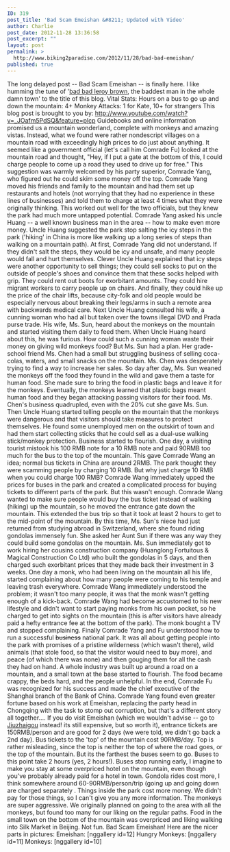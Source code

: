 ```yaml
---
ID: 319
post_title: 'Bad Scam Emeishan &#8211; Updated with Video'
author: Charlie
post_date: 2012-11-28 13:36:58
post_excerpt: ""
layout: post
permalink: >
  http://www.biking2paradise.com/2012/11/28/bad-bad-emeishan/
published: true
---
```

The long delayed post -- Bad Scam Emeishan -- is finally here. I like humming the tune of '<a title="Bad bad leroy brown on youtube" href="http://www.youtube.com/watch?v=QvwDohEEQ1E" target="_blank">bad bad leroy brown</a>, the baddest man in the whole damn town' to the title of this blog. Vital Stats: Hours on a bus to go up and down the mountain: 4+ Monkey Attacks: 1 for Kate, 10+ for strangers This blog post is brought to you by: http://www.youtube.com/watch?v=_JOafm5PdSQ&feature=plcp Guidebooks and online information promised us a mountain wonderland, complete with monkeys and amazing vistas. Instead, what we found were rather nondescript villages on a mountain road with exceedingly high prices to do just about anything. It seemed like a government official (let's call him Comrade Fu) looked at the mountain road and thought, "Hey, if I put a gate at the bottom of this, I could charge people to come up a road they used to drive up for free." This suggestion was warmly welcomed by his party superior, Comrade Yang, who figured out he could skim some money off the top. Comrade Yang moved his friends and family to the mountain and had them set up restaurants and hotels (not worrying that they had no experience in these lines of businesses) and told them to charge at least 4 times what they were originally thinking. This worked out well for the two officials, but they knew the park had much more untapped potential. Comrade Yang asked his uncle Huang -- a well known business man in the area -- how to make even more money. Uncle Huang suggested the park stop salting the icy steps in the park ('hiking' in China is more like walking up a long series of steps than walking on a mountain path). At first, Comrade Yang did not understand. If they didn't salt the steps, they would be icy and unsafe, and many people would fall and hurt themselves. Clever Uncle Huang explained that icy steps were another opportunity to sell things; they could sell socks to put on the outside of people's shoes and convince them that these socks helped with grip. They could rent out boots for exorbitant amounts. They could hire migrant workers to carry people up on chairs. And finally, they could hike up the price of the chair lifts, because city-folk and old people would be especially nervous about breaking their legs/arms in such a remote area with backwards medical care. Next Uncle Huang consulted his wife, a cunning woman who had all but taken over the towns illegal DVD and Prada purse trade. His wife, Ms. Sun, heard about the monkeys on the mountain and started visiting them daily to feed them. When Uncle Huang heard about this, he was furious. How could such a cunning woman waste their money on giving wild monkeys food? But Ms. Sun had a plan. Her grade-school friend Ms. Chen had a small but struggling business of selling coca-colas, waters, and small snacks on the mountain. Ms. Chen was desperately trying to find a way to increase her sales. So day after day, Ms. Sun weaned the monkeys off the food they found in the wild and gave them a taste for human food. She made sure to bring the food in plastic bags and leave it for the monkeys. Eventually, the monkeys learned that plastic bags meant human food and they began attacking passing visitors for their food. Ms. Chen's business quadrupled, even with the 20% cut she gave Ms. Sun. Then Uncle Huang started telling people on the mountain that the monkeys were dangerous and that visitors should take measures to protect themselves. He found some unemployed men on the outskirt of town and had them start collecting sticks that he could sell as a dual-use walking stick/monkey protection. Business started to flourish. One day, a visiting tourist mistook his 100 RMB note for a 10 RMB note and paid 90RMB too much for the bus to the top of the mountain. This gave Comrade Wang an idea; normal bus tickets in China are around 2RMB. The park thought they were scamming people by charging 10 RMB. But why just charge 10 RMB when you could charge 100 RMB? Comrade Wang immediately upped the prices for buses in the park and created a complicated process for buying tickets to different parts of the park. But this wasn't enough. Comrade Wang wanted to make sure people would buy the bus ticket instead of walking (hiking) up the mountain, so he moved the entrance gate down the mountain. This extended the bus trip so that it took at least 2 hours to get to the mid-point of the mountain. By this time, Ms. Sun's niece had just returned from studying abroad in Switzerland, where she found riding gondolas immensely fun. She asked her Aunt Sun if there was any way they could build some gondolas on the mountain. Ms. Sun immediately got to work hiring her cousins construction company (Huanglong Fortuitous & Magical Construction Co Ltd) who built the gondolas in 5 days, and then charged such exorbitant prices that they made back their investment in 3 weeks. One day a monk, who had been living on the mountain all his life, started complaining about how many people were coming to his temple and leaving trash everywhere. Comrade Wang immediately understood the problem; it wasn't too many people, it was that the monk wasn't getting enough of a kick-back. Comrade Wang had become accustomed to his new lifestyle and didn't want to start paying monks from his own pocket, so he charged to get into sights on the mountain (this is after visitors have already paid a hefty entrance fee at the bottom of the park). The monk bought a TV and stopped complaining. Finally Comrade Yang and Fu understood how to run a successful <del>business</del> national park. It was all about getting people into the park with promises of a pristine wilderness (which wasn't there), wild animals (that stole food, so that the visitor would need to buy more), and peace (of which there was none) and then gouging them for all the cash they had on hand. A whole industry was built up around a road on a mountain, and a small town at the base started to flourish. The food became crappy, the beds hard, and the people unhelpful. In the end, Comrade Fu was recognized for his success and made the chief executive of the Shanghai branch of the Bank of China. Comrade Yang found even greater fortune based on his work at Emeishan, replacing the party head in Chongqing with the task to stomp out corruption, but that's a different story all together.... If you do visit Emeishan (which we wouldn't advise -- go to [Jiuzhaigou][1] instead! its still expensive, but so worth it), entrance tickets are 150RMB/person and are good for 2 days (we were told, we didn't go back a 2nd day). Bus tickets to the 'top' of the mountain cost 90RMB/day. Top is rather misleading, since the top is neither the top of where the road goes, or the top of the mountain. But its the farthest the buses seem to go. Buses to this point take 2 hours (yes, 2 hours!). Buses stop running early, I imagine to make you stay at some overpriced hotel on the mountain, even though you've probably already paid for a hotel in town. Gondola rides cost more, I think somewhere around 60-90RMB/person/trip (going up and going down are charged separately . Things inside the park cost more money. We didn't pay for those things, so I can't give you any more information. The monkeys are super aggressive. We originally planned on going to the area with all the monkeys, but found too many for our liking on the regular paths. Food in the small town on the bottom of the mountain was overpriced and liking walking into Silk Market in Beijing. Not fun. Bad Scam Emeishan! Here are the nicer parts in pictures: Emeishan: [nggallery id=12] Hungry Monkeys: [nggallery id=11] Monkeys: [nggallery id=10]

 [1]: http://localhost/biking2paradise.com/2012/11/23/big-skies-blue-lakes-jiuzhaigou/ "Big Skies, Blue Lakes: Jiuzhaigou"